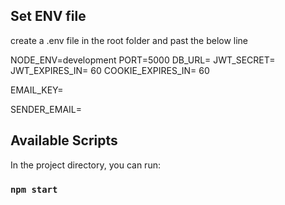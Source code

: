 ## Set ENV file

create a .env file in the root folder and past the below line

NODE_ENV=development
PORT=5000
DB_URL=
JWT_SECRET=
JWT_EXPIRES_IN= 60
COOKIE_EXPIRES_IN= 60

EMAIL_KEY=

SENDER_EMAIL=

## Available Scripts

In the project directory, you can run:

### `npm start`
